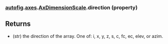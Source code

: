 ### [autofig](autofig.md).[axes](autofig.axes.md).[AxDimensionScale](autofig.axes.AxDimensionScale.md).direction (property)




Returns
-------
* (str) the direction of the array.  One of: i, x, y, z, s, c, fc, ec,
    elev, or azim.


